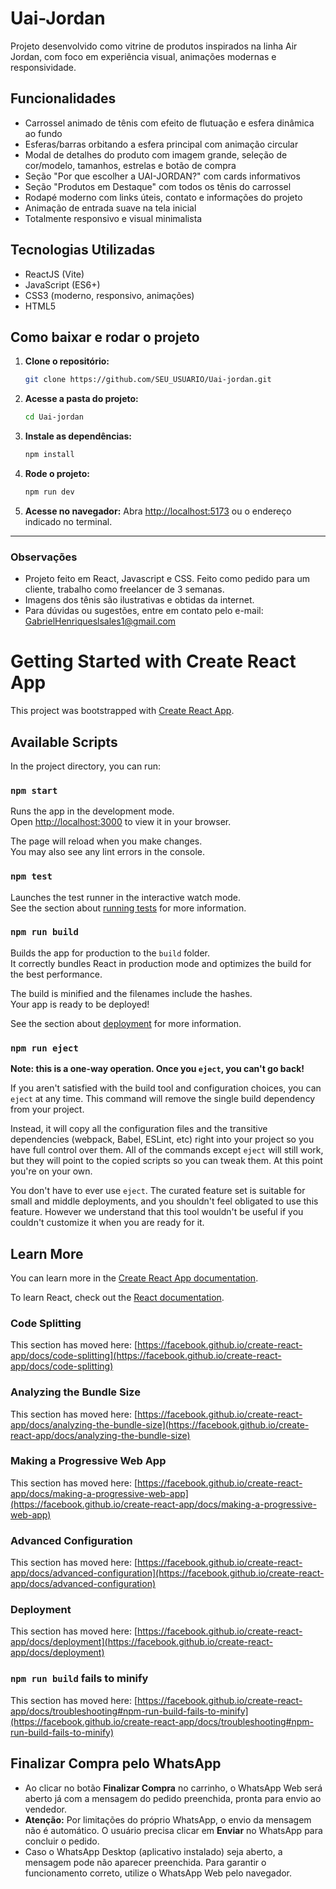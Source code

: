 # Uai-Jordan

Projeto desenvolvido como vitrine de produtos inspirados na linha Air Jordan, com foco em experiência visual, animações modernas e responsividade.

## Funcionalidades
- Carrossel animado de tênis com efeito de flutuação e esfera dinâmica ao fundo
- Esferas/barras orbitando a esfera principal com animação circular
- Modal de detalhes do produto com imagem grande, seleção de cor/modelo, tamanhos, estrelas e botão de compra
- Seção "Por que escolher a UAI-JORDAN?" com cards informativos
- Seção "Produtos em Destaque" com todos os tênis do carrossel
- Rodapé moderno com links úteis, contato e informações do projeto
- Animação de entrada suave na tela inicial
- Totalmente responsivo e visual minimalista

## Tecnologias Utilizadas
- ReactJS (Vite)
- JavaScript (ES6+)
- CSS3 (moderno, responsivo, animações)
- HTML5

## Como baixar e rodar o projeto

1. **Clone o repositório:**
   ```bash
   git clone https://github.com/SEU_USUARIO/Uai-jordan.git
   ```
2. **Acesse a pasta do projeto:**
   ```bash
   cd Uai-jordan
   ```
3. **Instale as dependências:**
   ```bash
   npm install
   ```
4. **Rode o projeto:**
   ```bash
   npm run dev
   ```
5. **Acesse no navegador:**
   Abra [http://localhost:5173](http://localhost:5173) ou o endereço indicado no terminal.

---

### Observações
- Projeto feito em React, Javascript e CSS. Feito como pedido para um cliente, trabalho como freelancer de 3 semanas.
- Imagens dos tênis são ilustrativas e obtidas da internet.
- Para dúvidas ou sugestões, entre em contato pelo e-mail: GabrielHenriqueslsales1@gmail.com

# Getting Started with Create React App

This project was bootstrapped with [Create React App](https://github.com/facebook/create-react-app).

## Available Scripts

In the project directory, you can run:

### `npm start`

Runs the app in the development mode.\
Open [http://localhost:3000](http://localhost:3000) to view it in your browser.

The page will reload when you make changes.\
You may also see any lint errors in the console.

### `npm test`

Launches the test runner in the interactive watch mode.\
See the section about [running tests](https://facebook.github.io/create-react-app/docs/running-tests) for more information.

### `npm run build`

Builds the app for production to the `build` folder.\
It correctly bundles React in production mode and optimizes the build for the best performance.

The build is minified and the filenames include the hashes.\
Your app is ready to be deployed!

See the section about [deployment](https://facebook.github.io/create-react-app/docs/deployment) for more information.

### `npm run eject`

**Note: this is a one-way operation. Once you `eject`, you can't go back!**

If you aren't satisfied with the build tool and configuration choices, you can `eject` at any time. This command will remove the single build dependency from your project.

Instead, it will copy all the configuration files and the transitive dependencies (webpack, Babel, ESLint, etc) right into your project so you have full control over them. All of the commands except `eject` will still work, but they will point to the copied scripts so you can tweak them. At this point you're on your own.

You don't have to ever use `eject`. The curated feature set is suitable for small and middle deployments, and you shouldn't feel obligated to use this feature. However we understand that this tool wouldn't be useful if you couldn't customize it when you are ready for it.

## Learn More

You can learn more in the [Create React App documentation](https://facebook.github.io/create-react-app/docs/getting-started).

To learn React, check out the [React documentation](https://reactjs.org/).

### Code Splitting

This section has moved here: [https://facebook.github.io/create-react-app/docs/code-splitting](https://facebook.github.io/create-react-app/docs/code-splitting)

### Analyzing the Bundle Size

This section has moved here: [https://facebook.github.io/create-react-app/docs/analyzing-the-bundle-size](https://facebook.github.io/create-react-app/docs/analyzing-the-bundle-size)

### Making a Progressive Web App

This section has moved here: [https://facebook.github.io/create-react-app/docs/making-a-progressive-web-app](https://facebook.github.io/create-react-app/docs/making-a-progressive-web-app)

### Advanced Configuration

This section has moved here: [https://facebook.github.io/create-react-app/docs/advanced-configuration](https://facebook.github.io/create-react-app/docs/advanced-configuration)

### Deployment

This section has moved here: [https://facebook.github.io/create-react-app/docs/deployment](https://facebook.github.io/create-react-app/docs/deployment)

### `npm run build` fails to minify

This section has moved here: [https://facebook.github.io/create-react-app/docs/troubleshooting#npm-run-build-fails-to-minify](https://facebook.github.io/create-react-app/docs/troubleshooting#npm-run-build-fails-to-minify)

## Finalizar Compra pelo WhatsApp

- Ao clicar no botão **Finalizar Compra** no carrinho, o WhatsApp Web será aberto já com a mensagem do pedido preenchida, pronta para envio ao vendedor.
- **Atenção:** Por limitações do próprio WhatsApp, o envio da mensagem não é automático. O usuário precisa clicar em **Enviar** no WhatsApp para concluir o pedido.
- Caso o WhatsApp Desktop (aplicativo instalado) seja aberto, a mensagem pode não aparecer preenchida. Para garantir o funcionamento correto, utilize o WhatsApp Web pelo navegador.
